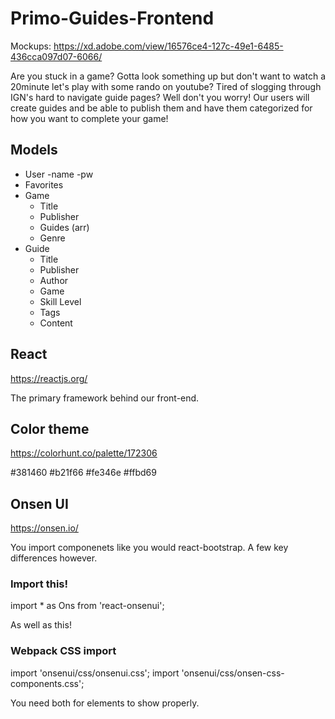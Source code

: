 # Primo-Guides-Frontend
Mockups: https://xd.adobe.com/view/16576ce4-127c-49e1-6485-436cca097d07-6066/

Are you stuck in a game? Gotta look something up but don't want to watch a 20minute let's play with some rando on youtube? Tired of slogging through IGN's hard to navigate guide pages? Well don't you worry! Our users will create guides and be able to publish them and have them categorized for how you want to complete your game!


## Models
- User
  -name
  -pw
- Favorites
- Game
  - Title
  - Publisher
  - Guides (arr)
  - Genre
- Guide
  - Title
  - Publisher
  - Author
  - Game
  - Skill Level
  - Tags
  - Content


## React

https://reactjs.org/

The primary framework behind our front-end.

## Color theme

https://colorhunt.co/palette/172306

 #381460
 #b21f66
 #fe346e
 #ffbd69

## Onsen UI

https://onsen.io/

You import componenets like you would react-bootstrap. A few key differences however.

### Import this!

import * as Ons from 'react-onsenui';

As well as this!

### Webpack CSS import

import 'onsenui/css/onsenui.css';
import 'onsenui/css/onsen-css-components.css';

You need both for elements to show properly.